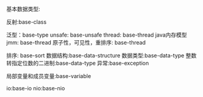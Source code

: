 基本数据类型:


反射:base-class


泛型：base-type
unsafe: base-unsafe
thread: base-thread
java内存模型jmm: base-thread
原子性，可见性，重排序: base-thread

排序: base-sort
数据结构:base-data-structure
数据类型:base-data-type
整数转指定位数的二进制:base-data-type
异常:base-exception

局部变量和成员变量:base-variable

io:base-io
nio:base-nio